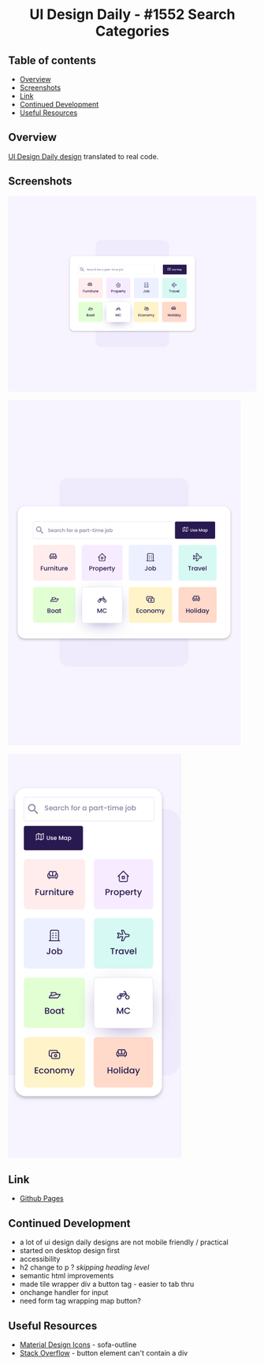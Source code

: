 <h1 align="center">UI Design Daily - #1552 Search Categories</h1>

## Table of contents

- [Overview](#overview)
- [Screenshots](#screenshots)
- [Link](#link)
- [Continued Development](#continued-development)
- [Useful Resources](#useful-resources)

## Overview

[UI Design Daily design](https://www.uidesigndaily.com/posts/figma-search-categories-day-1552) translated to real code.  

## Screenshots

![](ui-search-day-1552-large-laptop.png "desktop")

![](ui-search-day-1552-tablet.png "tablet")

![](ui-search-day-1552-mobile.png "mobile - didn't adapt purple background")

## Link

- [Github Pages](https://jdegand.github.io/ui-search-day-1552)

## Continued Development

- a lot of ui design daily designs are not mobile friendly / practical
- started on desktop design first
- accessibility
- h2 change to p ? *skipping heading level* 
- semantic html improvements
- made tile wrapper div a button tag - easier to tab thru 
- onchange handler for input
- need form tag wrapping map button?

## Useful Resources

- [Material Design Icons](https://www.materialdesignicons.com) - sofa-outline
- [Stack Overflow](https://stackoverflow.com/questions/15885444/why-cant-a-button-element-contain-a-div) - button element can't contain a div
